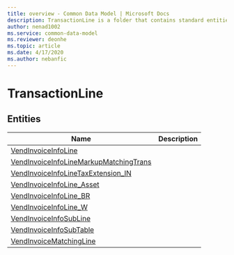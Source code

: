 ```yaml
---
title: overview - Common Data Model | Microsoft Docs
description: TransactionLine is a folder that contains standard entities related to the Common Data Model.
author: nenad1002
ms.service: common-data-model
ms.reviewer: deonhe
ms.topic: article
ms.date: 4/17/2020
ms.author: nebanfic
---
```


# TransactionLine


## Entities

|Name|Description|
|---|---|
|[VendInvoiceInfoLine](VendInvoiceInfoLine.md)||
|[VendInvoiceInfoLineMarkupMatchingTrans](VendInvoiceInfoLineMarkupMatchingTrans.md)||
|[VendInvoiceInfoLineTaxExtension_IN](VendInvoiceInfoLineTaxExtension_IN.md)||
|[VendInvoiceInfoLine_Asset](VendInvoiceInfoLine_Asset.md)||
|[VendInvoiceInfoLine_BR](VendInvoiceInfoLine_BR.md)||
|[VendInvoiceInfoLine_W](VendInvoiceInfoLine_W.md)||
|[VendInvoiceInfoSubLine](VendInvoiceInfoSubLine.md)||
|[VendInvoiceInfoSubTable](VendInvoiceInfoSubTable.md)||
|[VendInvoiceMatchingLine](VendInvoiceMatchingLine.md)||
